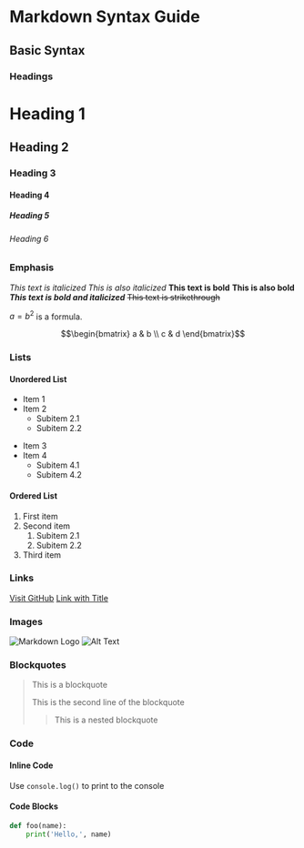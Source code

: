 # Markdown Syntax Guide

## Basic Syntax

### Headings
# Heading 1
## Heading 2
### Heading 3
#### Heading 4
##### Heading 5
###### Heading 6

### Emphasis
*This text is italicized*
_This is also italicized_
**This text is bold**
__This is also bold__
***This text is bold and italicized***
~~This text is strikethrough~~

$a=b^2$ is a formula.

$$\begin{bmatrix}
a & b \\
c & d
\end{bmatrix}$$

### Lists

#### Unordered List
* Item 1
* Item 2
  * Subitem 2.1
  * Subitem 2.2
- Item 3
- Item 4
  - Subitem 4.1
  - Subitem 4.2

#### Ordered List
1. First item
2. Second item
   1. Subitem 2.1
   2. Subitem 2.2
3. Third item

### Links
[Visit GitHub](https://github.com)
[Link with Title](https://www.google.com "Google's Homepage")

### Images
![Markdown Logo](https://markdown-here.com/img/icon256.png)
![Alt Text](https://example.com/image.jpg "Image Title")

### Blockquotes
> This is a blockquote
> 
> This is the second line of the blockquote
>> This is a nested blockquote

### Code

#### Inline Code
Use `console.log()` to print to the console

#### Code Blocks
```python
def foo(name):
    print('Hello,', name)
```